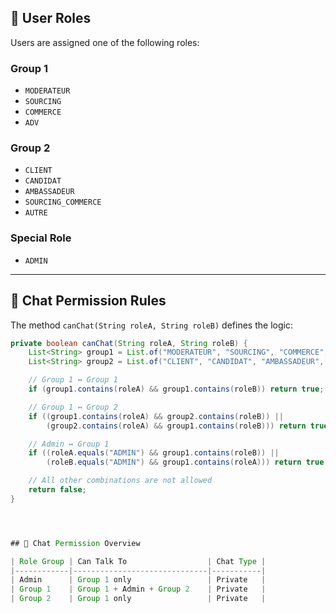 ## 👥 User Roles

Users are assigned one of the following roles:

### Group 1
- `MODERATEUR`
- `SOURCING`
- `COMMERCE`
- `ADV`

### Group 2
- `CLIENT`
- `CANDIDAT`
- `AMBASSADEUR`
- `SOURCING_COMMERCE`
- `AUTRE`

### Special Role
- `ADMIN`

---

## 🔐 Chat Permission Rules

The method `canChat(String roleA, String roleB)` defines the logic:

```java
private boolean canChat(String roleA, String roleB) {
    List<String> group1 = List.of("MODERATEUR", "SOURCING", "COMMERCE", "ADV");
    List<String> group2 = List.of("CLIENT", "CANDIDAT", "AMBASSADEUR", "SOURCING_COMMERCE", "AUTRE");

    // Group 1 ↔ Group 1
    if (group1.contains(roleA) && group1.contains(roleB)) return true;

    // Group 1 ↔ Group 2
    if ((group1.contains(roleA) && group2.contains(roleB)) ||
        (group2.contains(roleA) && group1.contains(roleB))) return true;

    // Admin ↔ Group 1
    if ((roleA.equals("ADMIN") && group1.contains(roleB)) ||
        (roleB.equals("ADMIN") && group1.contains(roleA))) return true;

    // All other combinations are not allowed
    return false;
}




## 🔐 Chat Permission Overview

| Role Group | Can Talk To                  | Chat Type |
|------------|------------------------------|-----------|
| Admin      | Group 1 only                 | Private   |
| Group 1    | Group 1 + Admin + Group 2    | Private   |
| Group 2    | Group 1 only                 | Private   |

